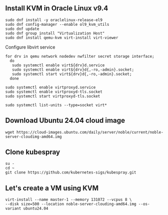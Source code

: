 ## Install KVM in Oracle Linux v9.4
```
sudo dnf install -y oraclelinux-release-el9
sudo dnf config-manager --enable ol9_kvm_utils
sudo dnf update
sudo dnf group install "Virtualization Host"
sudo dnf install qemu-kvm virt-install virt-viewer
```

Configure libvirt service
```
for drv in qemu network nodedev nwfilter secret storage interface; 
  do
   sudo systemctl enable virt${drv}d.service
   sudo systemctl enable virt${drv}d{,-ro,-admin}.socket;
   sudo systemctl start virt${drv}d{,-ro,-admin}.socket; 
  done

sudo systemctl enable virtproxyd.service
sudo systemctl enable virtproxyd-tls.socket
sudo systemctl start virtproxyd-tls.socket

sudo systemctl list-units --type=socket virt*
```

## Download Ubuntu 24.04 cloud image
```
wget https://cloud-images.ubuntu.com/daily/server/noble/current/noble-server-cloudimg-amd64.img
```

## Clone kubespray
```
su -
cd ~
git clone https://github.com/kubernetes-sigs/kubespray.git
```

## Let's create a VM using KVM
```
virt-install --name master-1 --memory 131072 --vcpus 8 \
--disk size=500 --location noble-server-clouding-amd64.img --os-variant ubuntu24.04
```
